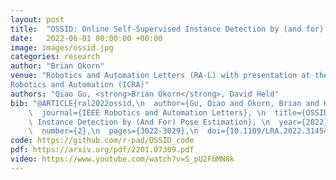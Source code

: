 ```yaml
---
layout: post
title:  "OSSID: Online Self-Supervised Instance Detection by (and for) Pose Estimation"
date:   2022-06-01 00:00:00 +00:00
image: images/ossid.jpg
categories: research
author: "Brian Okorn"
venue: "Robotics and Automation Letters (RA-L) with presentation at the International Conference of
Robotics and Automation (ICRA)"
authors: "Qiao Gu, <strong>Brian Okorn</strong>, David Held"
bib: "@ARTICLE{ral2022ossid,\n  author={Gu, Qiao and Okorn, Brian and Held, David},\n\
    \  journal={IEEE Robotics and Automation Letters}, \n  title={OSSID: Online Self-Supervised\
    \ Instance Detection by (And For) Pose Estimation}, \n  year={2022},\n  volume={7},\n\
    \  number={2},\n  pages={3022-3029},\n  doi={10.1109/LRA.2022.3145488}}"
code: https://github.com/r-pad/OSSID_code
pdf: https://arxiv.org/pdf/2201.07309.pdf
video: https://www.youtube.com/watch?v=S_pU2FbMN8k
---
```

